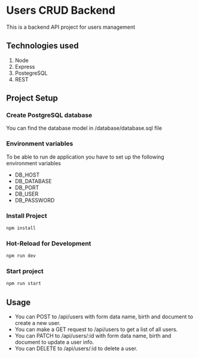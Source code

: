 # Users CRUD Backend

This is a backend API project for users management

## Technologies used

1. Node
2. Express
3. PostegreSQL
4. REST

## Project Setup

### Create PostgreSQL database 

You can find the database model in /database/database.sql file

### Environment variables

To be able to run de application you have to set up the following environment variables

* DB_HOST
* DB_DATABASE
* DB_PORT
* DB_USER
* DB_PASSWORD

### Install Project

```sh
npm install
```

### Hot-Reload for Development

```sh
npm run dev
```

### Start project 

```sh
npm run start
```

## Usage

* You can POST to /api/users with form data name, birth and document to create a new user.
* You can make a GET request to /api/users to get a list of all users.
* You can PATCH to /api/users/:id with form data name, birth and document to update a user info.
* You can DELETE to /api/users/:id to delete a user.
